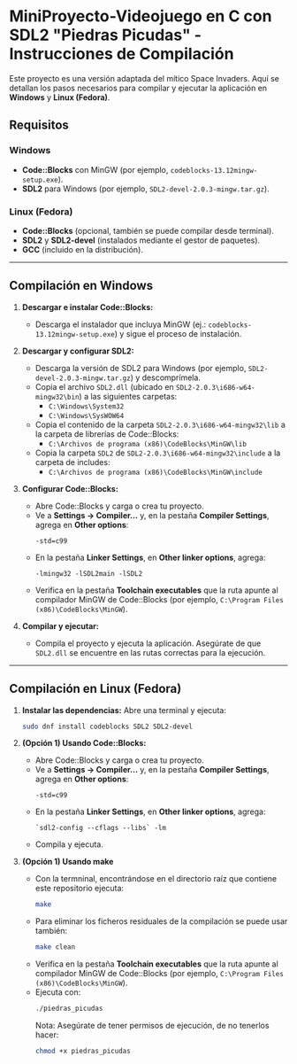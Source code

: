 # MiniProyecto-Videojuego en C con SDL2 "Piedras Picudas" - Instrucciones de Compilación

Este proyecto es una versión adaptada del mítico Space Invaders. Aquí se detallan los pasos necesarios para compilar y ejecutar la aplicación en **Windows** y **Linux (Fedora)**.

## Requisitos

### Windows
- **Code::Blocks** con MinGW (por ejemplo, `codeblocks-13.12mingw-setup.exe`).
- **SDL2** para Windows (por ejemplo, `SDL2-devel-2.0.3-mingw.tar.gz`).

### Linux (Fedora)
- **Code::Blocks** (opcional, también se puede compilar desde terminal).
- **SDL2** y **SDL2-devel** (instalados mediante el gestor de paquetes).
- **GCC** (incluido en la distribución).

---

## Compilación en Windows

1. **Descargar e instalar Code::Blocks:**
   - Descarga el instalador que incluya MinGW (ej.: `codeblocks-13.12mingw-setup.exe`) y sigue el proceso de instalación.

2. **Descargar y configurar SDL2:**
   - Descarga la versión de SDL2 para Windows (por ejemplo, `SDL2-devel-2.0.3-mingw.tar.gz`) y descomprímela.
   - Copia el archivo `SDL2.dll` (ubicado en `SDL2-2.0.3\i686-w64-mingw32\bin`) a las siguientes carpetas:
     - `C:\Windows\System32`
     - `C:\Windows\SysWOW64`
   - Copia el contenido de la carpeta `SDL2-2.0.3\i686-w64-mingw32\lib` a la carpeta de librerías de Code::Blocks:
     - `C:\Archivos de programa (x86)\CodeBlocks\MinGW\lib`
   - Copia la carpeta `SDL2` de `SDL2-2.0.3\i686-w64-mingw32\include` a la carpeta de includes:
     - `C:\Archivos de programa (x86)\CodeBlocks\MinGW\include`

3. **Configurar Code::Blocks:**
   - Abre Code::Blocks y carga o crea tu proyecto.
   - Ve a **Settings → Compiler...** y, en la pestaña **Compiler Settings**, agrega en **Other options**:
     ```
     -std=c99
     ```
   - En la pestaña **Linker Settings**, en **Other linker options**, agrega:
     ```
     -lmingw32 -lSDL2main -lSDL2
     ```
   - Verifica en la pestaña **Toolchain executables** que la ruta apunte al compilador MinGW de Code::Blocks (por ejemplo, `C:\Program Files (x86)\CodeBlocks\MinGW`).

4. **Compilar y ejecutar:**
   - Compila el proyecto y ejecuta la aplicación. Asegúrate de que `SDL2.dll` se encuentre en las rutas correctas para la ejecución.

---

## Compilación en Linux (Fedora)

1. **Instalar las dependencias:**
   Abre una terminal y ejecuta:
   ```bash
   sudo dnf install codeblocks SDL2 SDL2-devel
   ```
2. **(Opción 1) Usando Code::Blocks:**
   - Abre Code::Blocks y carga o crea tu proyecto.
   - Ve a **Settings → Compiler...** y, en la pestaña **Compiler Settings**, agrega en **Other options**:
     ```
     -std=c99
     ```
   - En la pestaña **Linker Settings**, en **Other linker options**, agrega:
     ```
     `sdl2-config --cflags --libs` -lm
     ```
    - Compila y ejecuta.

3. **(Opción 1) Usando make**
   - Con la termninal, encontrándose en el directorio raíz que contiene este repositorio ejecuta:
     ```bash
     make
     ```
   - Para eliminar los ficheros residuales de la compilación se puede usar también:
     ```bash
     make clean
     ```
   - Verifica en la pestaña **Toolchain executables** que la ruta apunte al compilador MinGW de Code::Blocks (por ejemplo, `C:\Program Files (x86)\CodeBlocks\MinGW`).
   - Ejecuta con:
     ```bash
     ./piedras_picudas
     ```
     Nota: Asegúrate de tener permisos de ejecución, de no tenerlos hacer:
     ```bash
     chmod +x piedras_picudas
     ```
   
